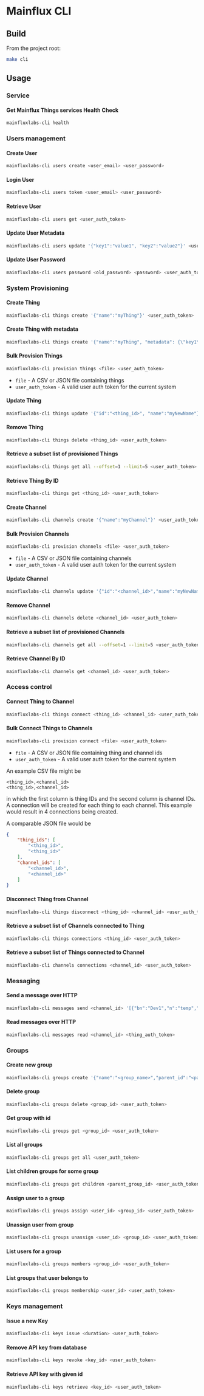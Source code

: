 # Mainflux CLI
## Build
From the project root:
```bash
make cli
```

## Usage
### Service
#### Get Mainflux Things services Health Check
```bash
mainfluxlabs-cli health
```

### Users management
#### Create User
```bash
mainfluxlabs-cli users create <user_email> <user_password>
```

#### Login User
```bash
mainfluxlabs-cli users token <user_email> <user_password>
```

#### Retrieve User
```bash
mainfluxlabs-cli users get <user_auth_token>
```

#### Update User Metadata
```bash
mainfluxlabs-cli users update '{"key1":"value1", "key2":"value2"}' <user_auth_token>
```

#### Update User Password
```bash
mainfluxlabs-cli users password <old_password> <password> <user_auth_token>
```

### System Provisioning
#### Create Thing
```bash
mainfluxlabs-cli things create '{"name":"myThing"}' <user_auth_token>
```

#### Create Thing with metadata
```bash
mainfluxlabs-cli things create '{"name":"myThing", "metadata": {\"key1\":\"value1\"}}' <user_auth_token>
```

#### Bulk Provision Things
```bash
mainfluxlabs-cli provision things <file> <user_auth_token>
```

* `file` - A CSV or JSON file containing things
* `user_auth_token` - A valid user auth token for the current system

#### Update Thing
```bash
mainfluxlabs-cli things update '{"id":"<thing_id>", "name":"myNewName"}' <user_auth_token>
```

#### Remove Thing
```bash
mainfluxlabs-cli things delete <thing_id> <user_auth_token>
```

#### Retrieve a subset list of provisioned Things
```bash
mainfluxlabs-cli things get all --offset=1 --limit=5 <user_auth_token>
```

#### Retrieve Thing By ID
```bash
mainfluxlabs-cli things get <thing_id> <user_auth_token>
```

#### Create Channel
```bash
mainfluxlabs-cli channels create '{"name":"myChannel"}' <user_auth_token>
```

#### Bulk Provision Channels
```bash
mainfluxlabs-cli provision channels <file> <user_auth_token>
```

* `file` - A CSV or JSON file containing channels
* `user_auth_token` - A valid user auth token for the current system

#### Update Channel
```bash
mainfluxlabs-cli channels update '{"id":"<channel_id>","name":"myNewName"}' <user_auth_token>
```

#### Remove Channel
```bash
mainfluxlabs-cli channels delete <channel_id> <user_auth_token>
```

#### Retrieve a subset list of provisioned Channels
```bash
mainfluxlabs-cli channels get all --offset=1 --limit=5 <user_auth_token>
```

#### Retrieve Channel By ID
```bash
mainfluxlabs-cli channels get <channel_id> <user_auth_token>
```

### Access control
#### Connect Thing to Channel
```bash
mainfluxlabs-cli things connect <thing_id> <channel_id> <user_auth_token>
```

#### Bulk Connect Things to Channels
```bash
mainfluxlabs-cli provision connect <file> <user_auth_token>
```

* `file` - A CSV or JSON file containing thing and channel ids
* `user_auth_token` - A valid user auth token for the current system

An example CSV file might be

```csv
<thing_id>,<channel_id>
<thing_id>,<channel_id>
```

in which the first column is thing IDs and the second column is channel IDs.  A connection will be created for each thing to each channel.  This example would result in 4 connections being created.

A comparable JSON file would be

```json
{
    "thing_ids": [
        "<thing_id>",
        "<thing_id>"
    ],
    "channel_ids": [
        "<channel_id>",
        "<channel_id>"
    ]
}
```

#### Disconnect Thing from Channel
```bash
mainfluxlabs-cli things disconnect <thing_id> <channel_id> <user_auth_token>

```

#### Retrieve a subset list of Channels connected to Thing
```bash
mainfluxlabs-cli things connections <thing_id> <user_auth_token>
```

#### Retrieve a subset list of Things connected to Channel
```bash
mainfluxlabs-cli channels connections <channel_id> <user_auth_token>
```


### Messaging
#### Send a message over HTTP
```bash
mainfluxlabs-cli messages send <channel_id> '[{"bn":"Dev1","n":"temp","v":20}, {"n":"hum","v":40}, {"bn":"Dev2", "n":"temp","v":20}, {"n":"hum","v":40}]' <thing_auth_token>
```

#### Read messages over HTTP
```bash
mainfluxlabs-cli messages read <channel_id> <thing_auth_token>
```

### Groups
#### Create new group
```bash
mainfluxlabs-cli groups create '{"name":"<group_name>","parent_id":"<parent_group_id>","description":"<description>","metadata":{"key":"value",...}}' <user_auth_token>
```
#### Delete group
```bash
mainfluxlabs-cli groups delete <group_id> <user_auth_token>
```
#### Get group with id
```bash
mainfluxlabs-cli groups get <group_id> <user_auth_token>
```
#### List all groups
```bash
mainfluxlabs-cli groups get all <user_auth_token>
```
#### List children groups for some group
```bash
mainfluxlabs-cli groups get children <parent_group_id> <user_auth_token>
```
#### Assign user to a group
```bash
mainfluxlabs-cli groups assign <user_id> <group_id> <user_auth_token>
```
#### Unassign user from group
```bash
mainfluxlabs-cli groups unassign <user_id> <group_id> <user_auth_token>
```
#### List users for a group
```bash
mainfluxlabs-cli groups members <group_id> <user_auth_token>
```
#### List groups that user belongs to
```bash
mainfluxlabs-cli groups membership <user_id> <user_auth_token>
```

### Keys management
#### Issue a new Key
```bash
mainfluxlabs-cli keys issue <duration> <user_auth_token>
```
#### Remove API key from database
```bash
mainfluxlabs-cli keys revoke <key_id> <user_auth_token>
```
#### Retrieve API key with given id
```bash
mainfluxlabs-cli keys retrieve <key_id> <user_auth_token>
```
